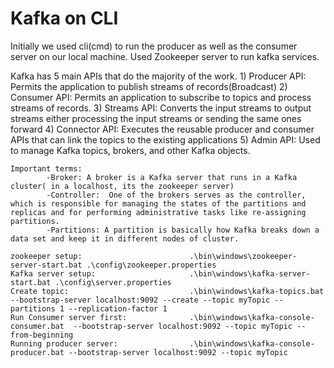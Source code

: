 # Kafka on CLI 


Initially we used cli(cmd) to run the producer as well as the consumer server on our local machine. Used Zookeeper server to run kafka services.

Kafka has 5 main APIs that do the majority of the work.
	1) Producer API:  Permits the application to publish streams of records(Broadcast) 
	2) Consumer API: Permits an application to subscribe to topics and process streams of records.
	3) Streams API: Converts the input streams to output streams either processing the input streams or  sending the same ones forward
	4) Connector API: Executes the reusable producer and consumer APIs that can link the topics to the existing applications
	5) Admin API: Used to manage Kafka topics, brokers, and other Kafka objects.
	
	
	Important terms: 
			-Broker: A broker is a Kafka server that runs in a Kafka cluster( in a localhost, its the zookeeper server)
			-Controller:  One of the brokers serves as the controller, which is responsible for managing the states of the partitions and replicas and for performing administrative tasks like re-assigning partitions.
			-Partitions: A partition is basically how Kafka breaks down a data set and keep it in different nodes of cluster. 

  
  ```
  zookeeper setup:                        .\bin\windows\zookeeper-server-start.bat .\config\zookeeper.properties
  Kafka server setup:                     .\bin\windows\kafka-server-start.bat .\config\server.properties
  Create topic:                           .\bin\windows\kafka-topics.bat --bootstrap-server localhost:9092 --create --topic myTopic --partitions 1 --replication-factor 1
  Run Consumer server first:              .\bin\windows\kafka-console-consumer.bat  --bootstrap-server localhost:9092 --topic myTopic --from-beginning
  Running producer server:                .\bin\windows\kafka-console-producer.bat --bootstrap-server localhost:9092 --topic myTopic
  
  ```
  
  
